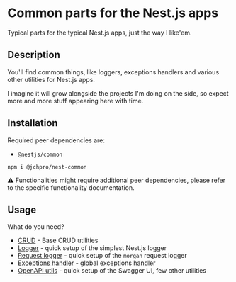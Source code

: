 # Common parts for the Nest.js apps

Typical parts for the typical Nest.js apps, just the way I like'em.

## Description

You'll find common things, like loggers, exceptions handlers and various other utilities for Nest.js apps.

I imagine it will grow alongside the projects I'm doing on the side, so expect more and more stuff appearing here with time.

## Installation

Required peer dependencies are:

- `@nestjs/common`

```shell
npm i @jchpro/nest-common
```

:warning: Functionalities might require additional peer dependencies, please refer to the specific functionality documentation. 

## Usage

What do you need?

- [CRUD](./docs/crud.md) - Base CRUD utilities
- [Logger](./docs/logger.md) - quick setup of the simplest Nest.js logger
- [Request logger](./docs/request-logger.md) - quick setup of the `morgan` request logger
- [Exceptions handler](./docs/exceptions.md) - global exceptions handler
- [OpenAPI utils](./docs/openapi.md) - quick setup of the Swagger UI, few other utilities

